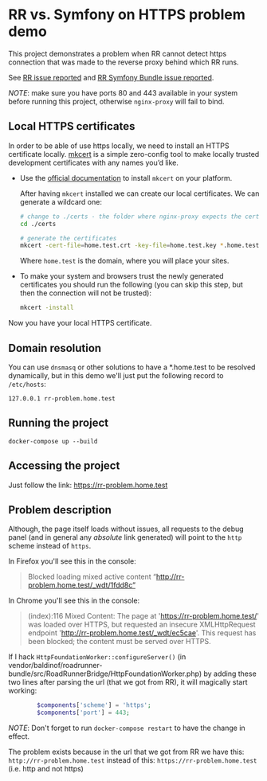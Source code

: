 # RR vs. Symfony on HTTPS problem demo

This project demonstrates a problem when RR cannot detect https connection that was made to the reverse proxy behind which RR runs.

See [RR issue reported](https://github.com/spiral/roadrunner/issues/644) and [RR Symfony Bundle issue reported](https://github.com/Baldinof/roadrunner-bundle/issues/39).

*NOTE*: make sure you have ports 80 and 443 available in your system before running this project, otherwise `nginx-proxy` will fail to bind.

## Local HTTPS certificates

In order to be able of use https locally, we need to install an HTTPS certificate
locally. [mkcert][mkcert] is a simple zero-config tool to make locally trusted
development certificates with any names you’d like.

* Use the [official documentation][mkcert-docs] to install `mkcert` on your
platform.

    After having `mkcert` installed we can create our local certificates. We can generate a wildcard one:

    ```bash
    # change to ./certs - the folder where nginx-proxy expects the certificates
    cd ./certs
  
    # generate the certificates
    mkcert -cert-file=home.test.crt -key-file=home.test.key *.home.test
    ```

    Where `home.test` is the domain, where you will place your sites.

* To make your system and browsers trust the newly generated certificates you
should run the following (you can skip this step, but then the connection will not be trusted):

    ```bash
    mkcert -install
    ```

Now you have your local HTTPS certificate.


## Domain resolution

You can use `dnsmasq` or other solutions to have a *.home.test to be resolved dynamically, but in this demo we'll just put the following record to `/etc/hosts`:

```
127.0.0.1 rr-problem.home.test
```

## Running the project

```
docker-compose up --build
```

## Accessing the project

Just follow the link: https://rr-problem.home.test

## Problem description

Although, the page itself loads without issues, all requests to the debug panel (and in general any _absolute_ link generated) will point to the `http` scheme instead of `https`.

In Firefox you'll see this in the console:

> Blocked loading mixed active content “http://rr-problem.home.test/_wdt/1fdd8c”

In Chrome you'll see this in the console:

> (index):116 Mixed Content: The page at 'https://rr-problem.home.test/' was loaded over HTTPS, but requested an insecure XMLHttpRequest endpoint 'http://rr-problem.home.test/_wdt/ec5cae'. This request has been blocked; the content must be served over HTTPS.

If I hack `HttpFoundationWorker::configureServer()` (in vendor/baldinof/roadrunner-bundle/src/RoadRunnerBridge/HttpFoundationWorker.php) by adding these two lines after parsing the url (that we got from RR), it will magically start working:

```php
        $components['scheme'] = 'https';
        $components['port'] = 443;
```

*NOTE*: Don't forget to run `docker-compose restart` to have the change in effect.

The problem exists because in the url that we got from RR we have this: `http://rr-problem.home.test` instead of this: `https://rr-problem.home.test` (i.e. http and not https)

[nginx-proxy-docs]: https://github.com/nginx-proxy/nginx-proxy#usage
[mkcert]: https://github.com/FiloSottile/mkcert
[mkcert-docs]: https://github.com/FiloSottile/mkcert#installation
